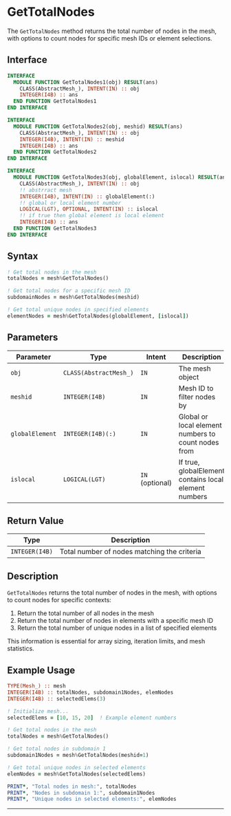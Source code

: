 # GetTotalNodes

The `GetTotalNodes` method returns the total number of nodes in the mesh, with options to count nodes for specific mesh IDs or element selections.

## Interface

```fortran
INTERFACE
  MODULE FUNCTION GetTotalNodes1(obj) RESULT(ans)
    CLASS(AbstractMesh_), INTENT(IN) :: obj
    INTEGER(I4B) :: ans
  END FUNCTION GetTotalNodes1
END INTERFACE

INTERFACE
  MODULE FUNCTION GetTotalNodes2(obj, meshid) RESULT(ans)
    CLASS(AbstractMesh_), INTENT(IN) :: obj
    INTEGER(I4B), INTENT(IN) :: meshid
    INTEGER(I4B) :: ans
  END FUNCTION GetTotalNodes2
END INTERFACE

INTERFACE
  MODULE FUNCTION GetTotalNodes3(obj, globalElement, islocal) RESULT(ans)
    CLASS(AbstractMesh_), INTENT(IN) :: obj
    !! abstrract mesh
    INTEGER(I4B), INTENT(IN) :: globalElement(:)
    !! global or local element number
    LOGICAL(LGT), OPTIONAL, INTENT(IN) :: islocal
    !! if true then global element is local element
    INTEGER(I4B) :: ans
  END FUNCTION GetTotalNodes3
END INTERFACE
```

## Syntax

```fortran
! Get total nodes in the mesh
totalNodes = mesh%GetTotalNodes()

! Get total nodes for a specific mesh ID
subdomainNodes = mesh%GetTotalNodes(meshid)

! Get total unique nodes in specified elements
elementNodes = mesh%GetTotalNodes(globalElement, [islocal])
```

## Parameters

| Parameter | Type | Intent | Description |
|-----------|------|--------|-------------|
| `obj` | `CLASS(AbstractMesh_)` | `IN` | The mesh object |
| `meshid` | `INTEGER(I4B)` | `IN` | Mesh ID to filter nodes by |
| `globalElement` | `INTEGER(I4B)(:)` | `IN` | Global or local element numbers to count nodes from |
| `islocal` | `LOGICAL(LGT)` | `IN` (optional) | If true, globalElement contains local element numbers |

## Return Value

| Type | Description |
|------|-------------|
| `INTEGER(I4B)` | Total number of nodes matching the criteria |

## Description

`GetTotalNodes` returns the total number of nodes in the mesh, with options to count nodes for specific contexts:

1. Return the total number of all nodes in the mesh
2. Return the total number of nodes in elements with a specific mesh ID
3. Return the total number of unique nodes in a list of specified elements

This information is essential for array sizing, iteration limits, and mesh statistics.

## Example Usage

```fortran
TYPE(Mesh_) :: mesh
INTEGER(I4B) :: totalNodes, subdomain1Nodes, elemNodes
INTEGER(I4B) :: selectedElems(3)

! Initialize mesh...
selectedElems = [10, 15, 20]  ! Example element numbers

! Get total nodes in the mesh
totalNodes = mesh%GetTotalNodes()

! Get total nodes in subdomain 1
subdomain1Nodes = mesh%GetTotalNodes(meshid=1)

! Get total unique nodes in selected elements
elemNodes = mesh%GetTotalNodes(selectedElems)

PRINT*, "Total nodes in mesh:", totalNodes
PRINT*, "Nodes in subdomain 1:", subdomain1Nodes
PRINT*, "Unique nodes in selected elements:", elemNodes
```

---

